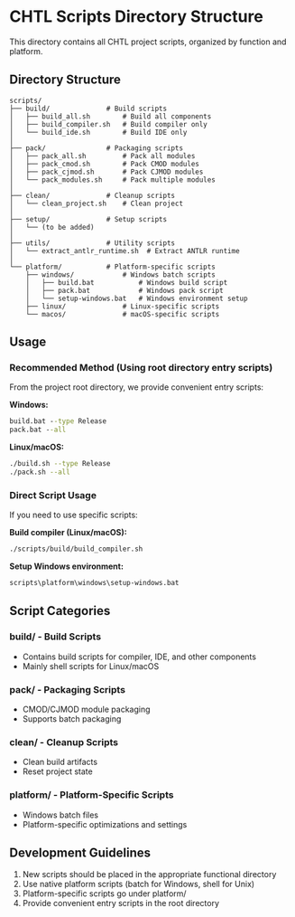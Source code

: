 # CHTL Scripts Directory Structure

This directory contains all CHTL project scripts, organized by function and platform.

## Directory Structure

```
scripts/
├── build/              # Build scripts
│   ├── build_all.sh        # Build all components
│   ├── build_compiler.sh   # Build compiler only
│   └── build_ide.sh        # Build IDE only
│
├── pack/               # Packaging scripts
│   ├── pack_all.sh         # Pack all modules
│   ├── pack_cmod.sh        # Pack CMOD modules
│   ├── pack_cjmod.sh       # Pack CJMOD modules
│   └── pack_modules.sh     # Pack multiple modules
│
├── clean/              # Cleanup scripts
│   └── clean_project.sh    # Clean project
│
├── setup/              # Setup scripts
│   └── (to be added)
│
├── utils/              # Utility scripts
│   └── extract_antlr_runtime.sh  # Extract ANTLR runtime
│
└── platform/           # Platform-specific scripts
    ├── windows/            # Windows batch scripts
    │   ├── build.bat           # Windows build script
    │   ├── pack.bat            # Windows pack script
    │   └── setup-windows.bat   # Windows environment setup
    ├── linux/              # Linux-specific scripts
    └── macos/              # macOS-specific scripts
```

## Usage

### Recommended Method (Using root directory entry scripts)

From the project root directory, we provide convenient entry scripts:

**Windows:**
```cmd
build.bat --type Release
pack.bat --all
```

**Linux/macOS:**
```bash
./build.sh --type Release
./pack.sh --all
```

### Direct Script Usage

If you need to use specific scripts:

**Build compiler (Linux/macOS):**
```bash
./scripts/build/build_compiler.sh
```

**Setup Windows environment:**
```cmd
scripts\platform\windows\setup-windows.bat
```

## Script Categories

### build/ - Build Scripts
- Contains build scripts for compiler, IDE, and other components
- Mainly shell scripts for Linux/macOS

### pack/ - Packaging Scripts
- CMOD/CJMOD module packaging
- Supports batch packaging

### clean/ - Cleanup Scripts
- Clean build artifacts
- Reset project state

### platform/ - Platform-Specific Scripts
- Windows batch files
- Platform-specific optimizations and settings

## Development Guidelines

1. New scripts should be placed in the appropriate functional directory
2. Use native platform scripts (batch for Windows, shell for Unix)
3. Platform-specific scripts go under platform/
4. Provide convenient entry scripts in the root directory